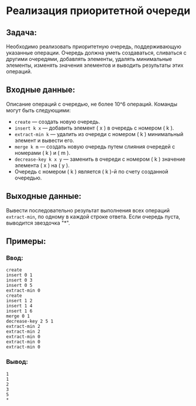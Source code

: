# Реализация приоритетной очереди

## Задача:
Необходимо реализовать приоритетную очередь, поддерживающую указанные операции. Очередь должна уметь создаваться, сливаться с другими очередями, добавлять элементы, удалять минимальные элементы, изменять значения элементов и выводить результаты этих операций.

## Входные данные:
Описание операций с очередью, не более 10^6 операций. Команды могут быть следующими:
- `create` — создать новую очередь.
- `insert k x` — добавить элемент \( x \) в очередь с номером \( k \).
- `extract-min k` — удалить из очереди с номером \( k \) минимальный элемент и вывести его.
- `merge k m` — создать новую очередь путем слияния очередей с номерами \( k \) и \( m \).
- `decrease-key k x y` — заменить в очереди с номером \( k \) значение элемента \( x \) на \( y \).
- Очередь с номером \( k \) является \( k \)-й по счету созданной очередью.

## Выходные данные:
Вывести последовательно результат выполнения всех операций `extract-min`, по одному в каждой строке ответа. Если очередь пуста, выводится звездочка "*".

## Примеры:

### Ввод:
```
create
insert 0 1
insert 0 3
insert 0 5
extract-min 0
create
insert 1 2
insert 1 4
insert 1 6
merge 0 1
decrease-key 2 5 1
extract-min 2
extract-min 2
extract-min 0
extract-min 0
extract-min 0
```
### Вывод:
```
1
1
2
3
5
*
```